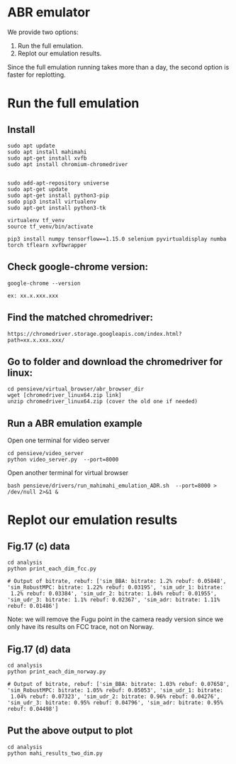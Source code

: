 # ABR emulator
We provide two options:
1. Run the full emulation.
2. Replot our emulation results. 

Since the full emulation running takes more than a day, the second option is faster for replotting.

# Run the full emulation
## Install
```
sudo apt update
sudo apt install mahimahi
sudo apt-get install xvfb
sudo apt install chromium-chromedriver


sudo add-apt-repository universe
sudo apt-get update
sudo apt-get install python3-pip
sudo pip3 install virtualenv
sudo apt-get install python3-tk

virtualenv tf_venv
source tf_venv/bin/activate

pip3 install numpy tensorflow==1.15.0 selenium pyvirtualdisplay numba torch tflearn xvfbwrapper
```

## Check google-chrome version:
```
google-chrome --version

ex: xx.x.xxx.xxx
```

## Find the matched chromedriver:
```
https://chromedriver.storage.googleapis.com/index.html?path=xx.x.xxx.xxx/
```

## Go to folder and download the chromedriver for linux:
```
cd pensieve/virtual_browser/abr_browser_dir
wget [chromedriver_linux64.zip link]
unzip chromedriver_linux64.zip (cover the old one if needed)
```

## Run a ABR emulation example

Open one terminal for video server
```
cd pensieve/video_server
python video_server.py  --port=8000
```

Open another terminal for virtual browser
```
bash pensieve/drivers/run_mahimahi_emulation_ADR.sh  --port=8000 > /dev/null 2>&1 &
```
# Replot our emulation results
## Fig.17 (c) data
```
cd analysis
python print_each_dim_fcc.py

# Output of bitrate, rebuf: ['sim_BBA: bitrate: 1.2% rebuf: 0.05848', 'sim_RobustMPC: bitrate: 1.22% rebuf: 0.03195', 'sim_udr_1: bitrate:
 1.2% rebuf: 0.03384', 'sim_udr_2: bitrate: 1.04% rebuf: 0.01955', 'sim_udr_3: bitrate: 1.1% rebuf: 0.02367', 'sim_adr: bitrate: 1.11% rebuf: 0.01486']
```
Note: we will remove the Fugu point in the camera ready version since we only have its results on FCC trace, not on Norway.

## Fig.17 (d) data
```
cd analysis
python print_each_dim_norway.py

# Output of bitrate, rebuf: ['sim_BBA: bitrate: 1.03% rebuf: 0.07658', 'sim_RobustMPC: bitrate: 1.05% rebuf: 0.05053', 'sim_udr_1: bitrate:
 1.04% rebuf: 0.07323', 'sim_udr_2: bitrate: 0.96% rebuf: 0.04276', 'sim_udr_3: bitrate: 0.95% rebuf: 0.04796', 'sim_adr: bitrate: 0.95% rebuf: 0.04498']

```

## Put the above output to plot
```
cd analysis
python mahi_results_two_dim.py
```